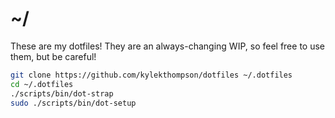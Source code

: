 # ~/

These are my dotfiles! They are an always-changing WIP, so feel free to use them, but be careful!

```bash
git clone https://github.com/kylekthompson/dotfiles ~/.dotfiles
cd ~/.dotfiles
./scripts/bin/dot-strap
sudo ./scripts/bin/dot-setup
```

